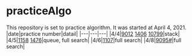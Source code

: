 # practiceAlgo
This repository is set to practice algorithm.
It was started at April 4, 2021.
|date|practice number|datail|
|---|---|---|
|4/4|[9012](https://github.com/dpdnjs1222/practiceAlgo/blob/main/data_structure1/9012.cpp) [1406](https://github.com/dpdnjs1222/practiceAlgo/blob/main/data_structure1/1406.cpp) [10799](https://github.com/dpdnjs1222/practiceAlgo/blob/main/data_structure1/10799.py)|stack|
|4/5|[1158](https://github.com/dpdnjs1222/practiceAlgo/blob/main/data_structure1/1158.cpp) [1476](https://github.com/dpdnjs1222/practiceAlgo/blob/main/full_search/1476.cpp)|queue, full search|
|4/6|[1107](https://github.com/dpdnjs1222/practiceAlgo/blob/main/full_search/1107.cpp)|full search|
|4/8|[9095#](https://github.com/dpdnjs1222/practiceAlgo/blob/main/full_search/9095.cpp)|full search|
